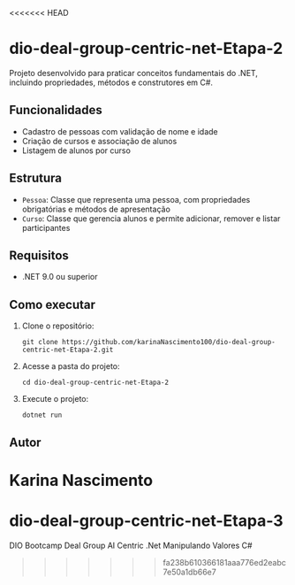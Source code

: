 <<<<<<< HEAD

# dio-deal-group-centric-net-Etapa-2

Projeto desenvolvido para praticar conceitos fundamentais do .NET, incluindo propriedades, métodos e construtores em C#.

## Funcionalidades
- Cadastro de pessoas com validação de nome e idade
- Criação de cursos e associação de alunos
- Listagem de alunos por curso

## Estrutura
- `Pessoa`: Classe que representa uma pessoa, com propriedades obrigatórias e métodos de apresentação
- `Curso`: Classe que gerencia alunos e permite adicionar, remover e listar participantes

## Requisitos
- .NET 9.0 ou superior

## Como executar
1. Clone o repositório:
   ```
   git clone https://github.com/karinaNascimento100/dio-deal-group-centric-net-Etapa-2.git
   ```
2. Acesse a pasta do projeto:
   ```
   cd dio-deal-group-centric-net-Etapa-2
   ```
3. Execute o projeto:
   ```
   dotnet run
   ```

## Autor
Karina Nascimento
=======
# dio-deal-group-centric-net-Etapa-3
DIO Bootcamp Deal Group AI Centric .Net Manipulando Valores C#
>>>>>>> fa238b610366181aaa776ed2eabc7e50a1db66e7
